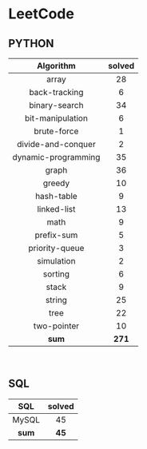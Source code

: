 # LeetCode
## PYTHON
|    Algorithm    | solved |
| :-------------: | :----: |
|array|28|
|back-tracking|6|
|binary-search|34|
|bit-manipulation|6|
|brute-force|1|
|divide-and-conquer|2|
|dynamic-programming|35|
|graph|36|
|greedy|10|
|hash-table|9|
|linked-list|13|
|math|9|
|prefix-sum|5|
|priority-queue|3|
|simulation|2|
|sorting|6|
|stack|9|
|string|25|
|tree|22|
|two-pointer|10|
| **sum** | **271**|

<br>

 ## SQL
|    SQL    | solved |
| :-------------: | :----: |
|    MySQL    |45|
| **sum** | **45**|

